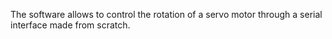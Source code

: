 The software allows to control the rotation of a servo motor through a serial interface made from scratch.
